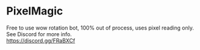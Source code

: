 # PixelMagic
Free to use wow rotation bot, 100% out of process, uses pixel reading only.<br>
See Discord for more info.<br>
https://discord.gg/FRaBXCf
